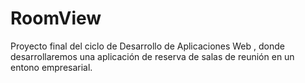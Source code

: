 # RoomView
Proyecto final del ciclo de Desarrollo de Aplicaciones Web , donde desarrollaremos una aplicación de reserva de salas de reunión en un entono empresarial.
